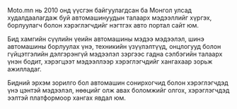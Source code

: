 Moto.mn нь 2010 онд үүсгэн байгуулагдсан ба Монгол улсад худалдаалагдаж буй автомашинуудын талаарх мэдээллийг хүргэх, борлуулагч болон хэрэглэгчдийг нэгтгэх авто портал сайт юм.

Бид хамгийн сүүлийн үеийн автомашины мэдээ мэдээлэл,  шинэ автомашины борлуулах үнэ,  техникийн үзүүлэлтүүд, онцлогууд болон гүйцэтгэлийн дэлгэрэнгүй мэдээлэл зэргээс гадна сэлбэгийн талаарх үнэн бодит, хэрэгцээт мэдээллээр хэрэглэгчдийг  хангахаар зорьж ажилладаг.

Бидний эрхэм зорилго бол автомашин сонирхогчид болон хэрэглэгчдэд үнэ цэнтэй мэдээлэл, нөөцийг олж авах боломжийг олгох, хэрэглэгчдэд ээлтэй платформоор хангах явдал юм.

